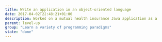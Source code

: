 ```yaml
---
title: Write an application in an object-oriented language
date: 2017-04-02T22:48:21+01:00
description: Worked on a mutual health insurance Java application as a consultant.
parent: level-up
group: "Learn a variety of programming paradigms"
state: "done"
---
```

